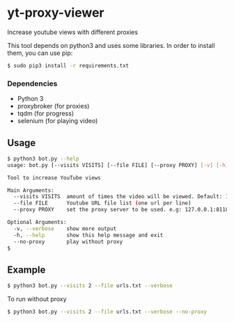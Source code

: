 # yt-proxy-viewer
Increase youtube views with different proxies

This tool depends on python3 and uses some libraries. In order to install them, you can use pip:

```sh
$ sudo pip3 install -r requirements.txt
```

### Dependencies
 - Python 3
 - proxybroker (for proxies)
 - tqdm (for progress)
 - selenium (for playing video)

## Usage
```sh
$ python3 bot.py --help
usage: bot.py [--visits VISITS] [--file FILE] [--proxy PROXY] [-v] [-h] [--no-proxy]

Tool to increase YouTube views

Main Arguments:
  --visits VISITS  amount of times the video will be viewed. Default: 1
  --file FILE      Youtube URL file list (one url per line)
  --proxy PROXY    set the proxy server to be used. e.g: 127.0.0.1:8118

Optional Arguments:
  -v, --verbose    show more output
  -h, --help       show this help message and exit
  --no-proxy       play without proxy
$
```

## Example
```sh
$ python3 bot.py --visits 2 --file urls.txt --verbose
```

To run without proxy
```sh
$ python3 bot.py --visits 2 --file urls.txt --verbose --no-proxy
```
